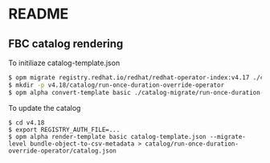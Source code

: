 # README 

## FBC catalog rendering

To initiliaze catalog-template.json

```sh
$ opm migrate registry.redhat.io/redhat/redhat-operator-index:v4.17 ./catalog-migrate
$ mkdir -p v4.18/catalog/run-once-duration-override-operator
$ opm alpha convert-template basic ./catalog-migrate/run-once-duration-override-operator/catalog.json > v4.18/catalog-template.json
```

To update the catalog

```
$ cd v4.18
$ export REGISTRY_AUTH_FILE=...
$ opm alpha render-template basic catalog-template.json --migrate-level bundle-object-to-csv-metadata > catalog/run-once-duration-override-operator/catalog.json
```

